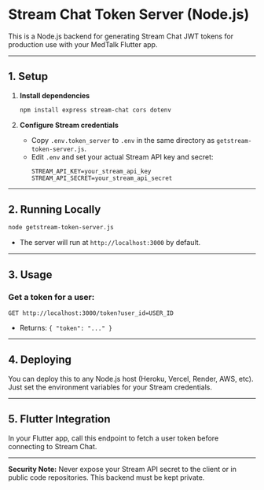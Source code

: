 # Stream Chat Token Server (Node.js)

This is a Node.js backend for generating Stream Chat JWT tokens for production use with your MedTalk Flutter app.

---

## 1. Setup

1. **Install dependencies**
   ```bash
   npm install express stream-chat cors dotenv
   ```

2. **Configure Stream credentials**
   - Copy `.env.token_server` to `.env` in the same directory as `getstream-token-server.js`.
   - Edit `.env` and set your actual Stream API key and secret:
     ```env
     STREAM_API_KEY=your_stream_api_key
     STREAM_API_SECRET=your_stream_api_secret
     ```

---

## 2. Running Locally

```bash
node getstream-token-server.js
```
- The server will run at `http://localhost:3000` by default.

---

## 3. Usage

### Get a token for a user:
```
GET http://localhost:3000/token?user_id=USER_ID
```
- Returns: `{ "token": "..." }`

---

## 4. Deploying

You can deploy this to any Node.js host (Heroku, Vercel, Render, AWS, etc). Just set the environment variables for your Stream credentials.

---

## 5. Flutter Integration

In your Flutter app, call this endpoint to fetch a user token before connecting to Stream Chat.

---

**Security Note:** Never expose your Stream API secret to the client or in public code repositories. This backend must be kept private.
